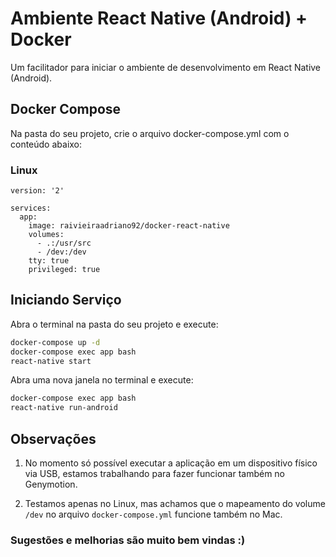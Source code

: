 # Ambiente React Native (Android) + Docker

Um facilitador para iniciar o ambiente de desenvolvimento em React Native (Android).

## Docker Compose

Na pasta do seu projeto, crie o arquivo docker-compose.yml com o conteúdo abaixo:

### Linux

```docker-compose
version: '2'

services:
  app:
    image: raivieiraadriano92/docker-react-native
    volumes:
      - .:/usr/src
      - /dev:/dev
    tty: true
    privileged: true
```

## Iniciando Serviço

Abra o terminal na pasta do seu projeto e execute:

```sh
docker-compose up -d
docker-compose exec app bash
react-native start
```

Abra uma nova janela no terminal e execute:

```sh
docker-compose exec app bash
react-native run-android
```

## Observações

1. No momento só possível executar a aplicação em um dispositivo físico via USB, estamos trabalhando para fazer funcionar também no Genymotion.

2. Testamos apenas no Linux, mas achamos que o mapeamento do volume `/dev` no arquivo `docker-compose.yml` funcione também no Mac.

### Sugestões e melhorias são muito bem vindas :)
